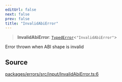 ```yaml
---
editUrl: false
next: false
prev: false
title: "InvalidAbiError"
---
```


> **InvalidAbiError**: [`TypedError`](/reference/tevm/errors/type-aliases/typederror/)\<`"InvalidAbiError"`\>

Error thrown when ABI shape is invalid

## Source

[packages/errors/src/input/InvalidAbiError.ts:6](https://github.com/evmts/tevm-monorepo/blob/main/packages/errors/src/input/InvalidAbiError.ts#L6)
